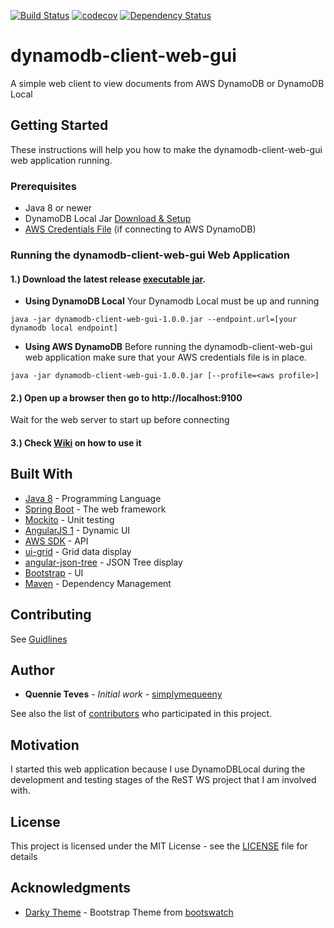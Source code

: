 [![Build Status](https://travis-ci.org/simplymequeeny/dynamodb-client-web-gui.svg?branch=master)](https://travis-ci.org/simplymequeeny/dynamodb-client-web-gui)
[![codecov](https://codecov.io/gh/simplymequeeny/dynamodb-client-web-gui/branch/master/graph/badge.svg)](https://codecov.io/gh/simplymequeeny/dynamodb-client-web-gui)
[![Dependency Status](https://www.versioneye.com/user/projects/59650c19368b080016f705dc/badge.svg?style=flat-square)](https://www.versioneye.com/user/projects/59650c19368b080016f705dc)

# dynamodb-client-web-gui
A simple web client to view documents from AWS DynamoDB or DynamoDB Local

## Getting Started
These instructions will help you how to make the dynamodb-client-web-gui web application running.

### Prerequisites
* Java 8 or newer
* DynamoDB Local Jar [Download & Setup](http://docs.aws.amazon.com/amazondynamodb/latest/developerguide/DynamoDBLocal.html)
* [AWS Credentials File](http://docs.aws.amazon.com/sdk-for-java/v1/developer-guide/credentials.html) (if connecting to AWS DynamoDB) 

### Running the dynamodb-client-web-gui Web Application
#### 1.) Download the latest release [executable jar](https://github.com/simplymequeeny/dynamodb-client-web-gui/releases/latest).

* **Using DynamoDB Local**
Your Dynamodb Local must be up and running

```
java -jar dynamodb-client-web-gui-1.0.0.jar --endpoint.url=[your dynamodb local endpoint]
```

* **Using AWS DynamoDB**
Before running the dynamodb-client-web-gui web application make sure that your AWS credentials file is in place.

```
java -jar dynamodb-client-web-gui-1.0.0.jar [--profile=<aws profile>]
```

#### 2.) Open up a browser then go to http://localhost:9100
Wait for the web server to start up before connecting

#### 3.) Check [Wiki](https://github.com/simplymequeeny/dynamodb-client-web-gui/wiki) on how to use it

## Built With

* [Java 8](http://www.oracle.com/technetwork/java/javase/downloads/jdk8-downloads-2133151.html) - Programming Language
* [Spring Boot](https://spring.io/guides/gs/spring-boot) - The web framework
* [Mockito](http://site.mockito.org/) - Unit testing
* [AngularJS 1](https://angularjs.org/) - Dynamic UI 
* [AWS SDK](https://aws.amazon.com/documentation/dynamodb/) - API
* [ui-grid](http://ui-grid.info/) - Grid data display
* [angular-json-tree](https://github.com/awendland/angular-json-tree) - JSON Tree display
* [Bootstrap](http://getbootstrap.com/) - UI
* [Maven](https://maven.apache.org/) - Dependency Management

## Contributing

See [Guidlines](CONTRIBUTING.md)

## Author

* **Quennie Teves** - *Initial work* - [simplymequeeny](https://github.com/simplymequeeny)

See also the list of [contributors](https://github.com/simplymequeeny/dynamodb-client-web-gu/contributors) who participated in this project.

## Motivation
I started this web application because I use DynamoDBLocal during the development and testing stages of the ReST WS project that I am involved with.

## License

This project is licensed under the MIT License - see the [LICENSE](/LICENSE) file for details

## Acknowledgments

* [Darky Theme](https://bootswatch.com/darkly/) - Bootstrap Theme from [bootswatch](bootswatch.com)
